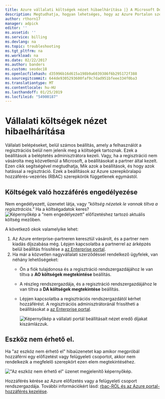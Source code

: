 ```yaml
---
title: Azure vállalati költségek nézet hibaelhárítása |} A Microsoft Docs
description: Megtudhatja, hogyan lehetséges, hogy az Azure Portalon szervezeti költség nézetekkel kapcsolatos problémák megoldásához.
author: rthorn17
manager: adpick
editor: ''
ms.assetid: ''
ms.service: billing
ms.devlang: na
ms.topic: troubleshooting
ms.tgt_pltfrm: na
ms.workload: na
ms.date: 02/22/2017
ms.author: banders
ms.custom: seodec18
ms.openlocfilehash: d35996b16d615a198b9a6039386f6b295172f388
ms.sourcegitcommit: 644de9305293600faf9c7dad951bfeee334f0ba3
ms.translationtype: MT
ms.contentlocale: hu-HU
ms.lasthandoff: 01/25/2019
ms.locfileid: "54900187"
---
```

# <a name="troubleshoot-enterprise-cost-views"></a>Vállalati költségek nézet hibaelhárítása

Vállalati belépéseket, belül számos beállítás, amely a felhasználót a regisztrációs belül nem jelenik meg a költségek tartoznak.  Ezek a beállítások a beléptetés adminisztrátora kezeli. Vagy, ha a regisztráció nem vásárolta meg közvetlenül a Microsoft, a beállításokat a partner által kezelt.  Ezen cikk segítségével megtudhatja, Mik azok a beállítások, és hogy azok hatással a regisztráció. Ezek a beállítások az Azure szerepköralapú hozzáférés-vezérlés (RBAC) szerepkörök függetlenek egymástól.

## <a name="enabling-access-to-costs"></a>Költségek való hozzáférés engedélyezése

Nem engedélyezett, üzenetet látja, vagy *"költség nézetek le vannak tiltva a regisztrációs."* Ha a költségadatok keres?
![Képernyőkép a "nem engedélyezett" előfizetéshez tartozó aktuális költség mezőben.](media/billing-enterprise-mgmt-groups/unauthorized.png)

A következő okok valamelyike lehet:

1. Az Azure enterprise-partneren keresztül vásárolt, és a partner nem kiadás díjszabása még. Lépjen kapcsolatba a partnerrel az árképzés belül beállítás frissítése a [az Enterprise portal](https://ea.azure.com).
2. Ha már a közvetlen nagyvállalati szerződéssel rendelkező ügyfelek, van néhány lehetőségeket:
    * Ön a fiók tulajdonosa és a regisztráció rendszergazdájához le van tiltva a **AO költségek megtekintése** beállítás.  
    * A részleg rendszergazdája, és a regisztráció rendszergazdájához le van tiltva a **DA költségek megtekintése** beállítás.
    * Lépjen kapcsolatba a regisztrációs rendszergazdától kérhet hozzáférést. A regisztrációs adminisztrátoránál frissítheti a beállításokat a [az Enterprise portal](https://ea.azure.com/manage/enrollment).

      ![Képernyőkép a vállalati portál beállításait nézet eredő díjakat kiszámlázzuk.](media/billing-enterprise-mgmt-groups/ea-portal-settings.png)

## <a name="asset-is-unavailable"></a>Eszköz nem érhető el.

Ha "az eszköz nem érhető el" hibaüzenetet kap amikor megpróbál hozzáférni egy előfizetést vagy felügyeleti csoportot, akkor nem rendelkezik a megfelelő szerepkört ezen elem megtekintéséhez.  

!["Az eszköz nem érhető el" üzenet megjelenítő képernyőkép.](media/billing-enterprise-mgmt-groups/asset-not-found.png)

Hozzáférés kérése az Azure előfizetés vagy a felügyeleti csoport rendszergazdája. További információkért lásd: [rbac-RÓL és az Azure portal-hozzáférés kezelése](../role-based-access-control/role-assignments-portal.md).
